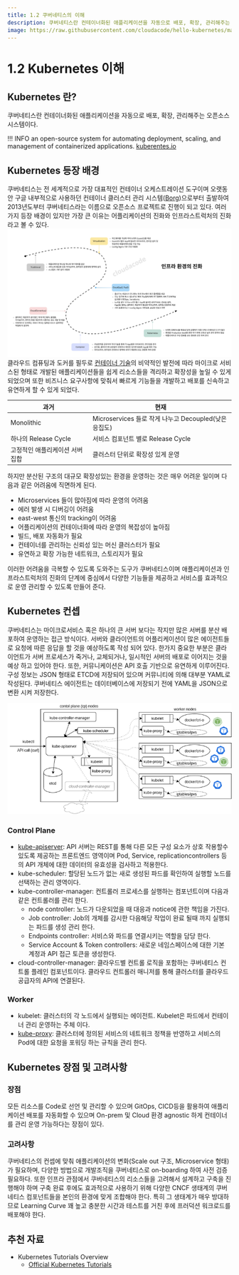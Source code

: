 ```yaml
---
title: 1.2 쿠버네티스의 이해
description: 쿠버네티스란 컨테이너화된 애플리케이션을 자동으로 배포, 확장, 관리해주는 오픈소스 시스템
image: https://raw.githubusercontent.com/cloudacode/hello-kubernetes/main/docs/assets/kubernetes-school.png
---
```


# 1.2 Kubernetes 이해

## Kubernetes 란?

쿠버네티스란 컨테이너화된 애플리케이션을 자동으로 배포, 확장, 관리해주는 오픈소스 시스템이다.

!!! INFO
    an open-source system for automating deployment, scaling, and management of containerized applications.
    [kuberentes.io](https://kubernetes.io/)

## Kubernetes 등장 배경

쿠버네티스는 전 세계적으로 가장 대표적인 컨테이너 오케스트레이션 도구이며 오랫동안 구글 내부적으로 사용하던 컨테이너 클러스터 관리 시스템([Borg](https://research.google/pubs/pub43438/))으로부터 출발하여 2013년도부터 쿠버네티스라는 이름으로 오픈소스 프로젝트로 진행이 되고 있다. 여러가지 등장 배경이 있지만 가장 큰 이유는 어플리케이션의 진화와 인프라스트럭처의 진화라고 볼 수 있다. 
![evolution-of-infra](assets/evolution-of-infra.jpg)
클라우드 컴퓨팅과 도커를 필두로 [컨테이너 기술](./what-is-container.md)의 비약적인 발전에 따라 마이크로 서비스된 형태로 개발된 애플리케이션들을 쉽게 리소스들을 격리하고 확장성을 높일 수 있게 되었으며 또한 비즈니스 요구사항에 맞춰서 빠르게 기능들을 개발하고 배포를 신속하고 유연하게 할 수 있게 되었다.

| 과거      | 현재                          |
| ----------- | ------------------------------------ |
| Monolithic  | Microservices 들로 작게 나누고 Decoupled(낮은 응집도) |
| 하나의 Release Cycle | 서비스 컴포넌트 별로 Release Cycle |
| 고정적인 애플리케이션 서버 집합  | 클러스터 단위로 확장성 있게 운영 |

하지만 분산된 구조의 대규모 확장성있는 환경을 운영하는 것은 매우 어려운 일이며 다음과 같은 어려움에 직면하게 된다.

* Microservices 들이 많아짐에 따라 운영의 어려움
* 에러 발생 시 디버깅이 어려움
* east-west 통신의 tracking이 어려움
* 어플리케이션의 컨테이너화에 따라 운영의 복잡성이 높아짐
* 빌드, 배포 자동화가 필요
* 컨테이너를 관리하는 신뢰성 있는 머신 클러스터가 필요
* 유연하고 확장 가능한 네트워크, 스토리지가 필요

이러한 어려움을 극복할 수 있도록 도와주는 도구가 쿠버네티스이며 애플리케이션과 인프라스트럭처의 진화의 단계에 중심에서 다양한 기능들을 제공하고 서비스를 효과적으로 운영 관리할 수 있도록 만들어 준다.

## Kubernetes 컨셉

쿠버네티스는 마이크로서비스 혹은 하나의 큰 서버 보다는 작지만 많은 서버를 분산 배포하여 운영하는 접근 방식이다. 서버와 클라이언트의 어플리케이션이 많은 에이전트들로 요청에 따른 응답을 할 것을 예상하도록 작성 되어 있다. 한가지 중요한 부분은 클라이언트가 서버 프로세스가 죽거나, 교체되거나, 일시적인 서버의 배포로 이어지는 것을 예상 하고 있어야 한다.
또한, 커뮤니케이션은 API 호출 기반으로 유연하게 이루어진다. 구성 정보는 JSON 형태로 ETCD에 저장되어 있으며 커뮤니티에 의해 대부분 YAML로 작성된다. 쿠버네티스 에이전트는 데이터베이스에 저장되기 전에 YAML을 JSON으로 변환 시켜 저장한다.

![kubernetes-overview-architecture](assets/kubernetes-overview-architecture.png)

### Control Plane
* [kube-apiserver](https://kubernetes.io/docs/reference/command-line-tools-reference/kube-apiserver/): API 서버는 REST를 통해 다른 모든 구성 요소가 상호 작용할수 있도록 제공하는 프론트엔드 영역이며 Pod, Service, replicationcontrollers 등의 API 개체에 대한 데이터의 유효성을 검사하고 적용한다.
* kube-scheduler: 할당된 노드가 없는 새로 생성된 파드를 확인하여 실행할 노드를 선택하는 관리 영역이다.
* kube-controller-manager: 컨트롤러 프로세스를 실행하는 컴포넌트이며 다음과 같은 컨트롤러를 관리 한다.
  * node controller: 노드가 다운되었을 때 대응과 notice에 관한 책임을 가진다.
  * Job controller: Job의 개체를 감시한 다음해당 작업이 완료 될때 까지 실행되는 파드를 생성 관리 한다.
  * Endpoints controller: 서비스와 파드를 연결시키는 역할을 담당 한다.
  * Service Account & Token controllers: 새로운 네임스페이스에 대한 기본 계정과 API 접근 토큰을 생성한다.
* cloud-controller-manager: 클라우드별 컨트롤 로직을 포함하는 쿠버네티스 컨트롤 플레인 컴포넌트이다. 클라우드 컨트롤러 매니저를 통해 클러스터를 클라우드 공급자의 API에 연결된다.

### Worker
* kubelet: 클러스터의 각 노드에서 실행되는 에이전트. Kubelet은 파드에서 컨테이너 관리 운영하는 주체 이다.
* [kube-proxy](https://kubernetes.io/ko/docs/reference/command-line-tools-reference/kube-proxy/): 클러스터에 정의된 서비스의 네트워크 정책을 반영하고 서비스의 Pod에 대한 요청을 포워딩 하는 규칙을 관리 한다.

## Kubernetes 장점 및 고려사항

### 장점
모든 리소스를 Code로 선언 및 관리할 수 있으며 GitOps, CICD등을 활용하여 애플리케이션 배포를 자동화할 수 있으며 On-prem 및 Cloud 환경 agnostic 하게 컨테이너를 관리 운영 가능하다는 장점이 있다.

### 고려사항
쿠버네티스의 컨셉에 맞춰 애플리케이션의 변화(Scale out 구조, Microservice 형태)가 필요하며, 다양한 방법으로 개발조직을 쿠버네티스로 on-boarding 하여 사전 검증 필요하다. 또한 인프라 관점에서 쿠버네티스의 리소스들을 고려해서 설계하고 구축을 진행해야 하며 구축 완료 후에도 효과적으로 사용하기 위해 다양한 CNCF 생태계의 쿠버네티스 컴포넌트들을 본인의 환경에 맞게 조합해야 한다. 특히 그 생태계가 매우 방대하므로 Learning Curve 꽤 높고 충분한 시간과 테스트를 거친 후에 프러덕션 워크로드를 배포해야 한다.

## 추천 자료

* Kubernetes Tutorials Overview
    * [Official Kubernetes Tutorials](https://kubernetes.io/docs/tutorials/)